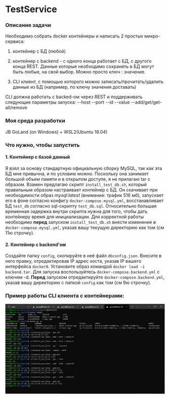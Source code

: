 # TestService

### Описание задачи

Необходимо собрать docker контейнеры и написать 2 простых микро-сервиса:

1) контейнер с БД (любой)

2) контейнер с backend - с одного конца работает с БД, с другого конца REST. Данные которые необходимо сохранять в БД могут быть любые, на свой выбор. Можно просто ключ : значение.

3) CLI клиент, с помощью которого можно записать/прочитать/удалить данные из БД (например, по ключу значения доставать)

CLI должна работать с backed-ом через REST и поддерживать следующие параметры запуска: --host --port --id --value --add/get/get-all/remove

### Моя среда разработки

JB GoLand (on Windows) + WSL2(Ubuntu 18.04)

### Что нужно, чтобы запустить

#### 1. Контейнер с базой данный

Я взял за основу стандартную официальную сборку MySQL, так как эта БД мне привычна, и по условию можно. Поскольку она занимает большой объем памяти и в открытом доступе, я не прилагаю tar с образом. Взамен предлагаю скрипт `install_test_db.sh`, который правильным образом настраивает контейнер с БД. 
Он скачивает при необходимости образ *mysql:latest* (внимание: трафик 516 мб), запускает его в фоне согласно конфигу `docker-compose.mysql.yml`, восстанавливает БД `test_db` согласно sql-скрипту `test_db.sql`. Относительно большая временная задержка внутри скрипта нужна для того, чтобы дать контейнеру время для инициализации.
Для корректной работы необходимо **перед** запуском `install_test_db.sh` внести изменение в `docker-compose.mysql.yml`, указав вашу текущую директорию как том (см 11ю строчку). 

#### 2. Контейнер с backend'ом

Создайте папку `config`, скопируйте в неё файл `dbconfig.json`. Внесите в него правку, отредактировав IP адрес хоста, указав IP вашего интерфейса `docker0`.
Установите образ командой `docker load -i backend.tar`. Для запуска воспользуйтесь `docker-compose.backend.yml` с ключем -d. **Перед** запуском отредактируйте `docker-compose.backend.yml`, указав вашу  директорию с папкой  `config` как том (см 9ю строчку). 

### Пример работы CLI клиента с контейнерами:

![test run](./scrn1.png)